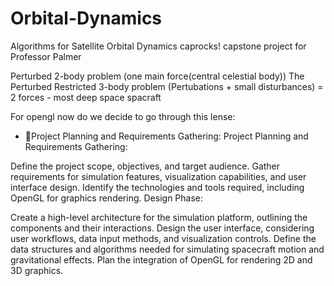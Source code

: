 # Orbital-Dynamics
Algorithms for Satellite Orbital Dynamics 
caprocks! capstone project for Professor Palmer

Perturbed 2-body problem (one main force(central celestial body))
The Perturbed Restricted 3-body problem (Pertubations + small disturbances) = 2 forces - most deep space spacraft

For opengl now do we decide to go through this lense: 

- :telescope:Project Planning and Requirements Gathering:
Project Planning and Requirements Gathering:

Define the project scope, objectives, and target audience.
Gather requirements for simulation features, visualization capabilities, and user interface design.
Identify the technologies and tools required, including OpenGL for graphics rendering.
Design Phase:

Create a high-level architecture for the simulation platform, outlining the components and their interactions.
Design the user interface, considering user workflows, data input methods, and visualization controls.
Define the data structures and algorithms needed for simulating spacecraft motion and gravitational effects.
Plan the integration of OpenGL for rendering 2D and 3D graphics.
